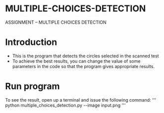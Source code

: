 # MULTIPLE-CHOICES-DETECTION
ASSIGNMENT – MULTIPLE CHOICES DETECTION
# Introduction
- This is the program that detects the circles selected in the scanned test
- To achieve the best results, you can change the value of some parameters in the code so that the program gives appropriate results.

# Run program
To see the result, open up a terminal and issue the following command:
'''
    python multiple_choices_detection.py --image input.png
'''
